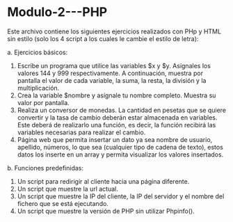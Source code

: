 # Modulo-2---PHP
Este archivo contiene los siguientes ejercicios realizados con PHp y HTML sin estilo (solo los 4 script a los cuales le cambie el estilo de letra): 

a. Ejercicios básicos:
1.	Escribe un programa que utilice las variables $x y $y. Asígnales los valores 144 y 999 respectivamente. A continuación, muestra por pantalla el valor de cada variable, la suma, la resta, la división y la multiplicación.
2.	Crea la variable $nombre y asígnale tu nombre completo. Muestra su valor por pantalla.
3.	Realiza un conversor de monedas. La cantidad en pesetas que se quiere convertir y la tasa de cambio deberán estar almacenada en variables. Este deberá de realizarlo una función, es decir, la función recibirá las variables necesarias para realizar el cambio.
4.	Página web que permita insertar un dato ya sea nombre de usuario, apellido, números, lo que sea (cualquier tipo de cadena de texto), estos datos los inserte en un array y permita visualizar los valores insertados.

b.	Funciones predefinidas:
1.	Un script para redirigir al cliente hacia una página diferente.
2.	Un script que muestre la url actual.
3.	Un script que muestre la IP del cliente, la IP del servidor y el nombre del fichero que se está ejecutando.
4.	Un script que muestre la versión de PHP sin utilizar Phpinfo().

